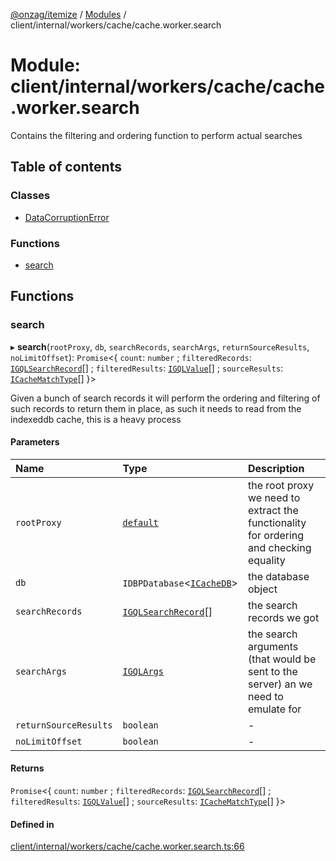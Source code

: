 [@onzag/itemize](../README.md) / [Modules](../modules.md) / client/internal/workers/cache/cache.worker.search

# Module: client/internal/workers/cache/cache.worker.search

Contains the filtering and ordering function to perform actual searches

## Table of contents

### Classes

- [DataCorruptionError](../classes/client_internal_workers_cache_cache_worker_search.DataCorruptionError.md)

### Functions

- [search](client_internal_workers_cache_cache_worker_search.md#search)

## Functions

### search

▸ **search**(`rootProxy`, `db`, `searchRecords`, `searchArgs`, `returnSourceResults`, `noLimitOffset`): `Promise`<{ `count`: `number` ; `filteredRecords`: [`IGQLSearchRecord`](../interfaces/gql_querier.IGQLSearchRecord.md)[] ; `filteredResults`: [`IGQLValue`](../interfaces/gql_querier.IGQLValue.md)[] ; `sourceResults`: [`ICacheMatchType`](../interfaces/client_internal_workers_cache_cache_worker.ICacheMatchType.md)[]  }\>

Given a bunch of search records it will perform
the ordering and filtering of such records to return
them in place, as such it needs to read from the indexeddb
cache, this is a heavy process

#### Parameters

| Name | Type | Description |
| :------ | :------ | :------ |
| `rootProxy` | [`default`](../classes/base_Root.default.md) | the root proxy we need to extract the functionality for ordering and checking equality |
| `db` | `IDBPDatabase`<[`ICacheDB`](../interfaces/client_internal_workers_cache_cache_worker.ICacheDB.md)\> | the database object |
| `searchRecords` | [`IGQLSearchRecord`](../interfaces/gql_querier.IGQLSearchRecord.md)[] | the search records we got |
| `searchArgs` | [`IGQLArgs`](../interfaces/gql_querier.IGQLArgs.md) | the search arguments (that would be sent to the server) an we need to emulate for |
| `returnSourceResults` | `boolean` | - |
| `noLimitOffset` | `boolean` | - |

#### Returns

`Promise`<{ `count`: `number` ; `filteredRecords`: [`IGQLSearchRecord`](../interfaces/gql_querier.IGQLSearchRecord.md)[] ; `filteredResults`: [`IGQLValue`](../interfaces/gql_querier.IGQLValue.md)[] ; `sourceResults`: [`ICacheMatchType`](../interfaces/client_internal_workers_cache_cache_worker.ICacheMatchType.md)[]  }\>

#### Defined in

[client/internal/workers/cache/cache.worker.search.ts:66](https://github.com/onzag/itemize/blob/f2db74a5/client/internal/workers/cache/cache.worker.search.ts#L66)
